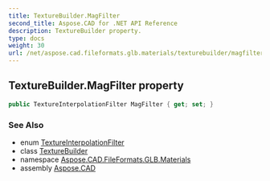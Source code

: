 ```yaml
---
title: TextureBuilder.MagFilter
second_title: Aspose.CAD for .NET API Reference
description: TextureBuilder property. 
type: docs
weight: 30
url: /net/aspose.cad.fileformats.glb.materials/texturebuilder/magfilter/
---
```

## TextureBuilder.MagFilter property

```csharp
public TextureInterpolationFilter MagFilter { get; set; }
```

### See Also

* enum [TextureInterpolationFilter](../../../aspose.cad.fileformats.glb/textureinterpolationfilter/)
* class [TextureBuilder](../)
* namespace [Aspose.CAD.FileFormats.GLB.Materials](../../texturebuilder/)
* assembly [Aspose.CAD](../../../)


